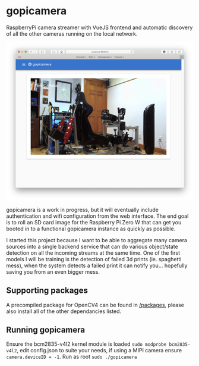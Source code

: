 # gopicamera

RaspberryPi camera streamer with VueJS frontend and automatic discovery of all the other cameras running on the local network.  

![screenshot](images/screenshot.png "Screenshot")

gopicamera is a work in progress, but it will eventually include authentication and wifi configuration from the web interface. The end goal is to roll an SD card image for the Raspberry Pi Zero W that can get you booted in to a functional gopicamera instance as quickly as possible.

I started this project because I want to be able to aggregate many camera sources into a single backend service that can do various object/state detection on all the incoming streams at the same time. 
One of the first models I will be training is the detection of failed 3d prints (ie. spaghetti mess), when the system detects a failed print it can notify you... hopefully saving you from an even bigger mess.

## Supporting packages

A precompiled package for OpenCV4 can be found in [/packages](/packages/), please also install all of the other dependancies listed.


## Running gopicamera

Ensure the bcm2835-v4l2 kernel module is loaded `sudo modprobe bcm2835-v4l2`, edit config.json to suite your needs, if using a MIPI camera ensure `camera.deviceID = -1`. Run as root `sudo ./gopicamera`